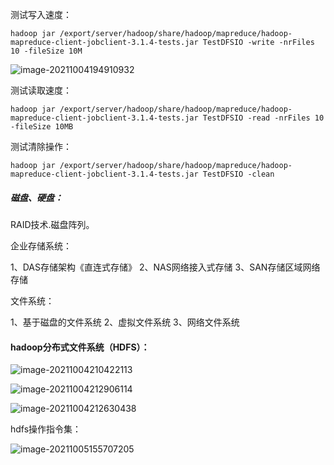测试写入速度：

```shell
hadoop jar /export/server/hadoop/share/hadoop/mapreduce/hadoop-mapreduce-client-jobclient-3.1.4-tests.jar TestDFSIO -write -nrFiles 10 -fileSize 10M
```

![image-20211004194910932](C:\Users\Administrator\Desktop\HDFS\image-20211004194910932.png)

测试读取速度：

```shell
hadoop jar /export/server/hadoop/share/hadoop/mapreduce/hadoop-mapreduce-client-jobclient-3.1.4-tests.jar TestDFSIO -read -nrFiles 10 -fileSize 10MB
```

测试清除操作：

```shell
hadoop jar /export/server/hadoop/share/hadoop/mapreduce/hadoop-mapreduce-client-jobclient-3.1.4-tests.jar TestDFSIO -clean
```





##### 磁盘、硬盘：

RAID技术.磁盘阵列。

企业存储系统：

 1、DAS存储架构《直连式存储》 2、NAS网络接入式存储  3、SAN存储区域网络存储

文件系统：

 1、基于磁盘的文件系统  2、虚拟文件系统  3、网络文件系统



#### hadoop分布式文件系统（HDFS）：

![image-20211004210422113](C:\Users\Administrator\Desktop\HDFS\image-20211004210422113.png)



![image-20211004212906114](C:\Users\Administrator\Desktop\HDFS\image-20211004212906114.png)



![image-20211004212630438](C:\Users\Administrator\Desktop\HDFS\image-20211004212630438.png)

hdfs操作指令集：

![image-20211005155707205](C:\Users\Administrator\Desktop\HDFS\image-20211005155707205.png)
